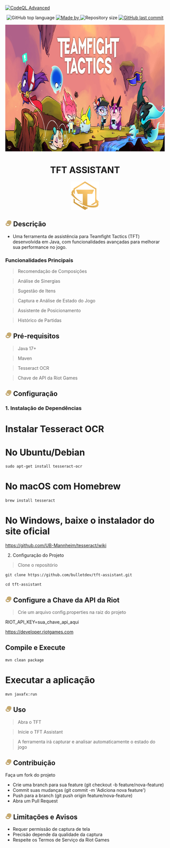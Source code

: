 
[![CodeQL Advanced](https://github.com/Bulletdev/TFT-Assistant/actions/workflows/codeql.yml/badge.svg)](https://github.com/Bulletdev/TFT-Assistant/actions/workflows/codeql.yml)
<p align="center"> 
  
  <img alt="GitHub top language" src="https://img.shields.io/github/languages/top/Bulletdev/TFT-Assistant?color=04D361&labelColor=000000">
  
  <a href="https://www.linkedin.com/in/Michael-Bullet/">
    <img alt="Made by" src="https://img.shields.io/static/v1?label=made%20by&message=Michael%20Bullet&color=04D361&labelColor=000000">
  </a> 
  
  <img alt="Repository size" src="https://img.shields.io/github/repo-size/bulletdev/TFT-Assistant?color=04D361&labelColor=000000"> 
  
  <a href="https://github.com/Bulletdev/TFT-Assistant/commits/master">
    <img alt="GitHub last commit" src="https://img.shields.io/github/last-commit/bulletdev/TFT-Assistant?color=04D361&labelColor=000000">
  </a>

  
</p>

  

<div>
<p align="center"> 
  <img alt="screenshot" src="img.png" width="1920" height="400">
</p>

<div align="center"> <h1>TFT ASSISTANT</h1> </div>

<div>
<p align="center"> 
  <img a src="/public/tftlogo.png" width="90" height="90">
</p>

## <img alt="screenshot" src="public/TFT_Gold.png" width="20" height="20"> Descrição

- Uma ferramenta de assistência para Teamfight Tactics (TFT) desenvolvida em Java, com funcionalidades avançadas para melhorar sua performance no jogo.

### Funcionalidades Principais

> Recomendação de Composições
 
> Análise de Sinergias

> Sugestão de Itens
 
> Captura e Análise de Estado do Jogo

> Assistente de Posicionamento

> Histórico de Partidas

## <img alt="screenshot" src="public/TFT_Gold.png" width="20" height="20"> Pré-requisitos

> Java 17+

> Maven

> Tesseract OCR

> Chave de API da Riot Games

## <img alt="screenshot" src="public/TFT_Gold.png" width="20" height="20"> Configuração

### 1. Instalação de Dependências

# Instalar Tesseract OCR


# No Ubuntu/Debian

```
sudo apt-get install tesseract-ocr
```

# No macOS com Homebrew

```
brew install tesseract
```

# No Windows, baixe o instalador do site oficial

https://github.com/UB-Mannheim/tesseract/wiki


2. Configuração do Projeto

> Clone o repositório

````
git clone https://github.com/bulletdev/tft-assistant.git
````

````
cd tft-assistant
````

## <img alt="screenshot" src="public/TFT_Gold.png" width="20" height="20"> Configure a Chave da API da Riot


> Crie um arquivo config.properties na raiz do projeto

RIOT_API_KEY=sua_chave_api_aqui

https://developer.riotgames.com

## Compile e Execute


````
mvn clean package
````
# Executar a aplicação

````
mvn javafx:run
````
## <img alt="screenshot" src="public/TFT_Gold.png" width="20" height="20"> Uso

> Abra o TFT

> Inicie o TFT Assistant

> A ferramenta irá capturar e analisar automaticamente o estado do jogo

## <img alt="screenshot" src="public/TFT_Gold.png" width="20" height="20"> Contribuição

Faça um fork do projeto

- Crie uma branch para sua feature (git checkout -b feature/nova-feature)
- Commit suas mudanças (git commit -m 'Adiciona nova feature')
- Push para a branch (git push origin feature/nova-feature)
- Abra um Pull Request

## <img alt="screenshot" src="public/TFT_Gold.png" width="20" height="20">  Limitações e Avisos

- Requer permissão de captura de tela
- Precisão depende da qualidade da captura
- Respeite os Termos de Serviço da Riot Games
